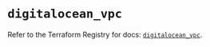 # `digitalocean_vpc`

Refer to the Terraform Registry for docs: [`digitalocean_vpc`](https://registry.terraform.io/providers/digitalocean/digitalocean/2.39.1/docs/resources/vpc).

